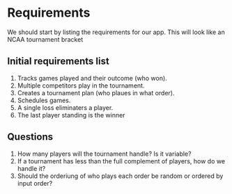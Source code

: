 # Requirements

We should start by listing the requirements for our app. This will look like an NCAA tournament bracket

## Initial requirements list

1. Tracks games played and their outcome (who won).
2. Multiple competitors play in the tournament.
3. Creates a tournament plan (who plaues in what order).
4. Schedules games.
5. A single loss eliminaters a player.
6. The last player standing is the winner

## Questions

1. How many players will the tournament handle? Is it variable?
2. If a tournament has less than the full complement of players, how do we handle it?
3. Should the orderiung of who plays each order be random or ordered by input order?